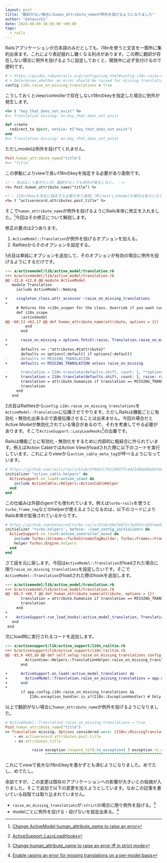 ```yaml
---
layout: post
title: "翻訳がない場合にhuman_attribute_nameが例外を投げるようになりました"
author: "@shouichi"
date: 2024-08-09 16:56:00 +09:00
tags:
  - rails
---
```


Railsアプリケーションが日本語のみだとしても、I18nを使うと文言を一箇所に集約出来ます。これにより表記揺れし難くなる利点があります。この際に翻訳が存在しない場合に例外を投げるように設定しておくと、開発中に必ず気付けるので便利です。

```ruby
# > https://guides.rubyonrails.org/configuring.html#config-i18n-raise-on-missing-translations
# > Determines whether an error should be raised for missing translations. This defaults to false.
config.i18n.raise_on_missing_translations = true
```

こうしておくとview/controllerで存在しないI18nのkeyを指定した場合に例外が発生します。

```ruby
<%= t "key_that_does_not_exist" %>
#=> Translation missing: en.key_that_does_not_exist
```

```ruby
def create
  redirect_to @post, notice: t("key_that_does_not_exist")
end
#=> Translation missing: en.key_that_does_not_exist
```

ただしmodelは例外を投げてくれません。

```ruby
Post.human_attribute_name("title")
#=> "Title"
```

この挙動によりviewで長いI18nのkeyを指定する必要があり面倒です。

```html
<!-- 本当はこう書きたいが、翻訳がなくても例外が発生しない。 -->
<%= Post.human_attribute_name("title") %>

<!-- I18nのkeyを完全に指定する必要があり面倒。特にnestしたmodelの場合は長大になりがち。 -->
<%= t "activerecord.attributes.post.title" %>
```

そこで`human_attribute_name`が例外を投げるようにRails本体に修正を入れました。[^1]今回はその修正について解説します。

[^1]: [Change ActiveModel human_attribute_name to raise an error](https://github.com/rails/rails/pull/52426)

修正の要点は2つあります。

1. `ActiveModel::Translation`が例外を投げるオプションを加える。
2. Railtiesからそのオプションを設定する。

1点目は単純にオプションを追加して、そのオプションが有効の場合に例外を投げるようにするだけです。

```diff
--- a/activemodel/lib/active_model/translation.rb
+++ b/activemodel/lib/active_model/translation.rb
@@ -22,6 +22,8 @@ module ActiveModel
   module Translation
     include ActiveModel::Naming

+    singleton_class.attr_accessor :raise_on_missing_translations
+
     # Returns the +i18n_scope+ for the class. Override if you want custom lookup.
     def i18n_scope
       :activemodel
@@ -60,13 +62,17 @@ def human_attribute_name(attribute, options = {})
         end
       end

+      raise_on_missing = options.fetch(:raise, Translation.raise_on_missing_translations)
+
       defaults << :"attributes.#{attribute}"
       defaults << options[:default] if options[:default]
-      defaults << MISSING_TRANSLATION
+      defaults << MISSING_TRANSLATION unless raise_on_missing

-      translation = I18n.translate(defaults.shift, count: 1, **options, default: defaults)
+      translation = I18n.translate(defaults.shift, count: 1, raise: raise_on_missing, **options, default: defaults)
       translation = attribute.humanize if translation == MISSING_TRANSLATION
       translation
     end
   end
```

2点目はRailtiesから`config.i18n.raise_on_missing_translations`を`ActiveModel::Translation`に伝播させてやります。ただしRailsは機能ごとに有効化・無効化出来るので直接伝播させることは出来ません。今回の場合だとActive Modelが無効化されている場合があるので、それを考慮してやる必要があります。そこで`ActiveSupport::LazyLoadHooks`[^2]の出番です。

[^2]: [ActiveSupport::LazyLoadHooks](https://api.rubyonrails.org/classes/ActiveSupport/LazyLoadHooks.html)

Railsは機能ごとに有効化・無効化をするために内部的に粗結合に作られています。例えばAction CableではAction Viewがloadされた際に以下のコードを実行しています。これによりviewから`action_cable_meta_tag`が呼べるようになっています。

```ruby
# https://github.com/rails/rails/blob/9f80efc79119037fc4421d06e94a0d7e076876a4/actioncable/lib/action_cable/engine.rb#L19-L23
initializer "action_cable.helpers" do
  ActiveSupport.on_load(:action_view) do
    include ActionCable::Helpers::ActionCableHelper
  end
end
```

この仕組みは外部のgemでも使われています。例えば`turbo-rails`を使うと`turbo_frame_tag`などのhelperが使えるようになるのは、以下のコードによりRails本体が拡張されているからです。

```ruby
# https://github.com/hotwired/turbo-rails/blob/b0e7ebf2c7e2925c4d5fee4bf7d527c53ff4c1e3/lib/turbo/engine.rb#L59-L64
initializer "turbo.helpers", before: :load_config_initializers do
  ActiveSupport.on_load(:action_controller_base) do
    include Turbo::Streams::TurboStreamsTagBuilder, Turbo::Frames::FrameRequest, Turbo::Native::Navigation
    helper Turbo::Engine.helpers
  end
end
```

さて話を元に戻します。今回は`ActiveModel::Translation`がloadされた場合に限り`raise_on_missing_translations`を設定したいです。そこで`ActiveModel::Translation`がloadされた際のhookを追加します。

```diff
--- a/activemodel/lib/active_model/translation.rb
+++ b/activemodel/lib/active_model/translation.rb
@@ -68,5 +68,7 @@ def human_attribute_name(attribute, options = {})
       translation = attribute.humanize if translation == MISSING_TRANSLATION
       translation
     end
+
+    ActiveSupport.run_load_hooks(:active_model_translation, Translation)
   end
 end
```

次にload時に実行されるコードを追加します。

```diff
--- a/activesupport/lib/active_support/i18n_railtie.rb
+++ b/activesupport/lib/active_support/i18n_railtie.rb
@@ -83,6 +83,10 @@ def self.setup_raise_on_missing_translations_config(app)
         ActionView::Helpers::TranslationHelper.raise_on_missing_translations = app.config.i18n.raise_on_missing_translations
       end

+      ActiveSupport.on_load(:active_model_translation) do
+        ActiveModel::Translation.raise_on_missing_translations = app.config.i18n.raise_on_missing_translations
+      end
+
       if app.config.i18n.raise_on_missing_translations &&
           I18n.exception_handler.is_a?(I18n::ExceptionHandler) # Only override the i18n gem's default exception handler.
```

以上で翻訳がない場合に`human_attribute_name`が例外を投げるようになりました。

```ruby
# ActiveModel::Translation.raise_on_missing_translations = true
Post.human_attribute_name("title")
=> Translation missing. Options considered were: (I18n::MissingTranslationData)
    - en.activerecord.attributes.post.title
    - en.attributes.title

            raise exception.respond_to?(:to_exception) ? exception.to_exception : exception
                  ^^^^^^^^^^^^^^^^^^^^^^^^^^^^^^^^^^^^^^^^^^^^^^^^^^^^^^^^^^^^^^^^^^^^^^^^^
```

これにてviewで長大なI18nのkeyを書かずとも済むようになりました。めでたし、めでたし。

余談ですが、この変更は既存のアプリケーションへの影響が大きいとの指摘が入りました。そこで追加で以下の変更を加えようとしています。なおこの記事を書いている段階では取り込まれていません。

- `raise_on_missing_translations`が`:strict`の場合に限り例外を投げる。[^3]
- modelごとに例外を投げる・投げないを設定出来る。[^4]

[^3]: [Change human_attribute_name to raise an error iff in strict mode](https://github.com/rails/rails/pull/52487)
[^4]: [Enable raising an error for missing translations on a per-model basis](https://github.com/rails/rails/pull/52495)
